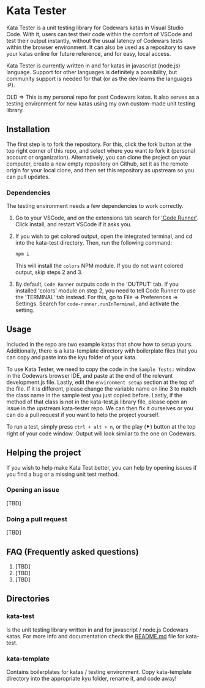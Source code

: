 # Kata Tester

Kata Tester is a unit testing library for Codewars katas in Visual Studio Code. With it, users can test their code within the comfort of VSCode and test their output instantly, without the usual latency of Codewars tests within the browser environment. It can also be used as a repository to save your katas online for future reference, and for easy, local access.

Kata Tester is currently written in and for katas in javascript (node.js) language. Support for other languages is definitely a possibility, but community support is needed for that (or as the dev learns the languages :P).

OLD => This is my personal repo for past Codewars katas. It also serves as a testing environment for new katas using my own custom-made unit testing library.

## Installation

The first step is to fork the repository. For this, click the fork button at the top right corner of this repo, and select where you want to fork it (personal account or organization). Alternatively, you can clone the project on your computer, create a new empty repository on Github, set it as the remote origin for your local clone, and then set this repository as upstream so you can pull updates.

### Dependencies

The testing environment needs a few dependencies to work correctly.

1. Go to your VSCode, and on the extensions tab search for ['Code Runner'](https://marketplace.visualstudio.com/items?itemName=formulahendry.code-runner). Click install, and restart VSCode if it asks you.
2. If you wish to get colored output, open the integrated terminal, and cd into the kata-test directory. Then, run the following command:

    ```zsh
    npm i
    ```

    This will install the `colors` NPM module. If you do not want colored output, skip steps 2 and 3.
3. By default, `Code Runner` outputs code in the 'OUTPUT' tab. If you installed 'colors' module on step 2, you need to tell Code Runner to use the 'TERMINAL' tab instead. For this, go to File => Preferences => Settings. Search for `code-runner.runInTerminal`, and activate the setting.

## Usage

Included in the repo are two example katas that show how to setup yours. Additionally, there is a kata-template directory with boilerplate files that you can copy and paste into the kyu folder of your kata.

To use Kata Tester, we need to copy the code in the `Sample Tests:` window in the Codewars browser IDE, and paste at the end of the relevant development.js file. Lastly, edit the `environment setup` section at the top of the file. If it is different, please change the variable name on line 3 to match the class name in the sample test you just copied before. Lastly, if the method of that class is not in the kata-test.js library file, please open an issue in the upstream kata-tester repo. We can then fix it ourselves or you can do a pull request if you want to help the project yourself.

To run a test, simply press `ctrl + alt + n`, or the play (⯈) button at the top right of your code window. Output will look similar to the one on Codewars.

## Helping the project

If you wish to help make Kata Test better, you can help by opening issues if you find a bug or a missing unit test method.

### Opening an issue

[TBD]

### Doing a pull request

[TBD]

## FAQ (Frequently asked questions)

1. [TBD]
2. [TBD]
3. [TBD]

## Directories

### kata-test

Is the unit testing library written in and for javascript / node.js Codewars katas. For more info and documentation check the [README.md](https://github.com/Mario-paul/kata-tester/blob/main/kata-test/README.md) file for kata-test.

### kata-template

Contains boilerplates for katas / testing environment. Copy kata-template directory into the appropriate kyu folder, rename it, and code away!
